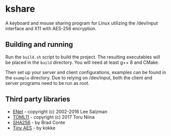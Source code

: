 # kshare
A keyboard and mouse sharing program for Linux utilizing the /dev/input interface and X11 with AES-256 encryption.

## Building and running
Run the `build.sh` script to build the project. The resulting executables will be placed in the `build` directory. 
You will need at least g++ 8 and CMake.

Then set up your server and client configurations, examples can be found in the `example` directory.
Due to relying on /dev/input, both the client and server programs need to be run as root.

## Third party libraries
- [ENet](https://github.com/lsalzman/enet) - copyright (c) 2002-2016 Lee Salzman
- [TOML11](https://github.com/ToruNiina/toml11) - copyright (c) 2017 Toru Niina
- [SHA256](https://github.com/B-Con/crypto-algorithms) - by Brad Conte
- [Tiny AES](https://github.com/kokke) - by kokke